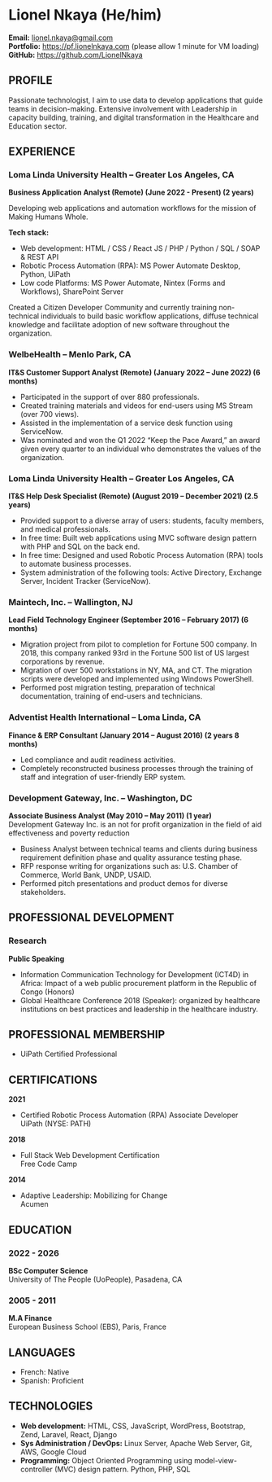 # Lionel Nkaya (He/him)
**Email:** lionel.nkaya@gmail.com  
**Portfolio:** <a href="https://pf.lionelnkaya.com" target="_blank">https://pf.lionelnkaya.com</a> (please allow 1 minute for VM loading)  
**GitHub:** <a href="https://github.com/LionelNkaya" target="_blank">https://github.com/LionelNkaya</a>

## PROFILE
Passionate technologist, I aim to use data to develop applications that guide teams in decision-making. Extensive involvement with Leadership in capacity building, training, and digital transformation in the Healthcare and Education sector.

## EXPERIENCE

### Loma Linda University Health – Greater Los Angeles, CA
**Business Application Analyst (Remote) (June 2022 - Present) (2 years)**  

Developing web applications and automation workflows for the mission of Making Humans Whole.
  
**Tech stack:**
- Web development: HTML / CSS / React JS / PHP / Python / SQL / SOAP & REST API
- Robotic Process Automation (RPA): MS Power Automate Desktop, Python, UiPath
- Low code Platforms: MS Power Automate, Nintex (Forms and Workflows), SharePoint Server

Created a Citizen Developer Community and currently training non-technical individuals to build basic workflow applications, 
diffuse technical knowledge and facilitate adoption of new software throughout the organization.

### WelbeHealth – Menlo Park, CA
**IT&S Customer Support Analyst (Remote) (January 2022 – June 2022) (6 months)**
- Participated in the support of over 880 professionals.
- Created training materials and videos for end-users using MS Stream (over 700 views).
- Assisted in the implementation of a service desk function using ServiceNow.
- Was nominated and won the Q1 2022 “Keep the Pace Award,” an award given every quarter to an individual who demonstrates the values of the organization.

### Loma Linda University Health – Greater Los Angeles, CA
**IT&S Help Desk Specialist (Remote) (August 2019 – December 2021) (2.5 years)**
- Provided support to a diverse array of users: students, faculty members, and medical professionals.
- In free time: Built web applications using MVC software design pattern with PHP and SQL on the back end.
- In free time: Designed and used Robotic Process Automation (RPA) tools to automate business processes.
- System administration of the following tools: Active Directory, Exchange Server, Incident Tracker (ServiceNow).

### Maintech, Inc. – Wallington, NJ
**Lead Field Technology Engineer (September 2016 – February 2017) (6 months)**
- Migration project from pilot to completion for Fortune 500 company. In 2018, this company ranked 93rd in the Fortune 500 list of US largest corporations by revenue.
- Migration of over 500 workstations in NY, MA, and CT. The migration scripts were developed and implemented using Windows PowerShell.
- Performed post migration testing, preparation of technical documentation, training of end-users and technicians.

### Adventist Health International – Loma Linda, CA
**Finance & ERP Consultant (January 2014 – August 2016) (2 years 8 months)**
- Led compliance and audit readiness activities.
- Completely reconstructed business processes through the training of staff and integration of user-friendly ERP system.

### Development Gateway, Inc. – Washington, DC
**Associate Business Analyst (May 2010 – May 2011) (1 year)**  
Development Gateway Inc. is an not for profit organization in the field of aid effectiveness and poverty reduction
- Business Analyst between technical teams and clients during business requirement definition phase and quality assurance testing phase.
- RFP response writing for organizations such as: U.S. Chamber of Commerce, World Bank, UNDP, USAID.
- Performed pitch presentations and product demos for diverse stakeholders.

## PROFESSIONAL DEVELOPMENT

### Research
**Public Speaking**
- Information Communication Technology for Development (ICT4D) in Africa: Impact of a web public procurement platform in the Republic of Congo (Honors)
- Global Healthcare Conference 2018 (Speaker): organized by healthcare institutions on best practices and leadership in the healthcare industry.

## PROFESSIONAL MEMBERSHIP
- UiPath Certified Professional

## CERTIFICATIONS
**2021**
- Certified Robotic Process Automation (RPA) Associate Developer  
  UiPath (NYSE: PATH)

**2018**
- Full Stack Web Development Certification  
  Free Code Camp

**2014**
- Adaptive Leadership: Mobilizing for Change  
  Acumen

## EDUCATION

### 2022 - 2026
**BSc Computer Science**  
University of The People (UoPeople), Pasadena, CA

### 2005 - 2011
**M.A Finance**  
European Business School (EBS), Paris, France

## LANGUAGES
- French: Native
- Spanish: Proficient

## TECHNOLOGIES
- **Web development:** HTML, CSS, JavaScript, WordPress, Bootstrap, Zend, Laravel, React, Django
- **Sys Administration / DevOps:** Linux Server, Apache Web Server, Git, AWS, Google Cloud
- **Programming:** Object Oriented Programming using model-view-controller (MVC) design pattern. Python, PHP, SQL
